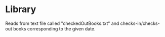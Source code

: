 # Library
Reads from text file called "checkedOutBooks.txt" and checks-in/checks-out books corresponding to the given date. 
